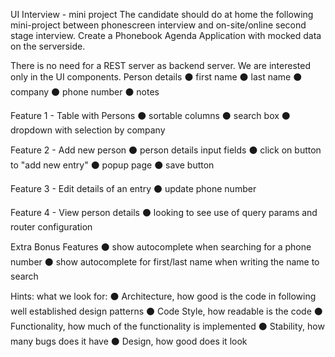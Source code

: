 
UI Interview - mini project
The candidate should do at home the following mini-project between phonescreen interview and on-site/online second stage interview.
Create a Phonebook Agenda Application with mocked data on the serverside.

There is no need for a REST server as backend server. We are interested only in the UI components.
Person details
⚫ first name
⚫ last name
⚫ company
⚫ phone number
⚫ notes

Feature 1 - Table with Persons
⚫ sortable columns
⚫ search box
⚫ dropdown with selection by company

Feature 2 - Add new person
⚫ person details input fields
⚫ click on button to "add new entry"
⚫ popup page
⚫ save button

Feature 3 - Edit details of an entry 
⚫ update phone number

Feature 4 - View person details
⚫ looking to see use of query params and router configuration

Extra Bonus Features
⚫ show autocomplete when searching for a phone number
⚫ show autocomplete for first/last name when writing the name to search


Hints:
what we look for:
⚫ Architecture, how good is the code in following well established design patterns 
⚫ Code Style, how readable is the code
⚫ Functionality, how much of the functionality is implemented
⚫ Stability, how many bugs does it have
⚫ Design, how good does it look
